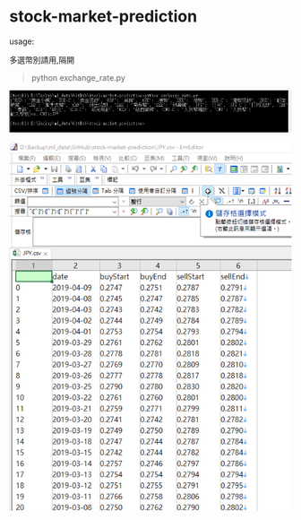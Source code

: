 # stock-market-prediction

usage:

多選幣別請用,隔開

> python exchange_rate.py

![1554905661944](1554905661944.png)

![1554906080939](1554906080939.png)